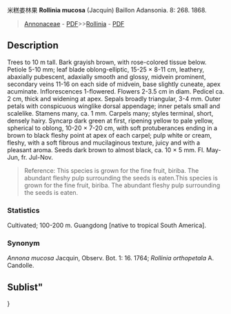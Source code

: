 米糕娄林果 **Rollinia mucosa** (Jacquin) Baillon Adansonia. 8: 268. 1868.

> [Annonaceae](http://www.iplant.cn/info/Annonaceae?t=foc) - [PDF](http://www.iplant.cn/foc/pdf/Annonaceae.pdf)>>[Rollinia](http://www.iplant.cn/info/Rollinia?t=foc) - [PDF](http://www.iplant.cn/foc/pdf/Rollinia.pdf)

## Description

Trees to 10 m tall. Bark grayish brown, with rose-colored tissue below. Petiole 5-10 mm; leaf blade oblong-elliptic, 15-25 × 8-11 cm, leathery, abaxially pubescent, adaxially smooth and glossy, midvein prominent, secondary veins 11-16 on each side of midvein, base slightly cuneate, apex acuminate. Inflorescences 1-flowered. Flowers 2-3.5 cm in diam. Pedicel ca. 2 cm, thick and widening at apex. Sepals broadly triangular, 3-4 mm. Outer petals with conspicuous winglike dorsal appendage; inner petals small and scalelike. Stamens many, ca. 1 mm. Carpels many; styles terminal, short, densely hairy. Syncarp dark green at first, ripening yellow to pale yellow, spherical to oblong, 10-20 × 7-20 cm, with soft protuberances ending in a brown to black fleshy point at apex of each carpel; pulp white or cream, fleshy, with a soft fibrous and mucilaginous texture, juicy and with a pleasant aroma. Seeds dark brown to almost black, ca. 10 × 5 mm. Fl. May-Jun, fr. Jul-Nov.


> Reference: 
> This species is grown for the fine fruit, biriba. The abundant fleshy pulp surrounding the seeds is eaten.This species is grown for the fine fruit, biriba. The abundant fleshy pulp surrounding the seeds is eaten.

### Statistics
Cultivated; 100-200 m. Guangdong [native to tropical South America].

### Synonym
*Annona mucosa* Jacquin, Observ. Bot. 1: 16. 1764; *Rollinia orthopetala* A. Candolle.

## Sublist"
}